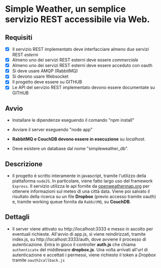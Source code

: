 # Simple Weather, un semplice servizio REST accessibile via Web.

## **Requisiti**
- [x] Il servizio REST implementato deve interfacciare almeno due servizi REST *esterni*
- [x] Almeno uno dei servizi REST esterni deve essere *commerciale* 
- [x] Almeno uno dei servizi REST esterni deve essere acceduto con oauth
- [x] Si deve usare AMQP (RabbitMQ)
- [x] Si devono usare Websocket
- [x] Il progetto deve essere su GITHUB
- [x] Le API del servizio REST implementato devono essere documentate su GITHUB

## **Avvio**

- Installare le dipendenze eseguendo il comando "npm install"

- Avviare il server eseguendo "node app"

- **RabbitMQ e CouchDB devono essere in esecuzione** su _localhost_.

- Deve esistere un database dal nome "simpleweather_db".

## **Descrizione**
- Il progetto è scritto interamente in javascript, tramite l'utilizzo della piattaforma `nodeJS`. In particolare, viene fatto largo uso del framework `Express`.
Il servizio utilizza le api fornite da [openweathermap.org](http://openweathermap.org) per ottenere informazioni sul meteo di una città data.
Viene poi salvato il risultato della ricerca su un file **Dropbox** (previo accesso tramite oauth) e, tramite working queue fornita da `RabbitMQ`, su **CouchDB**.

## **Dettagli**
- Il server viene attivato su http://localhost:3333 e messo in ascolto per eventuali richieste. 
All'avvio di app.js, si viene reindirizzati, tramite index.js, su http://localhost:3333/auth, dove avviene il processo di autenticazione. Entra in gioco il controller **auth.js** che chiama `authenticate` del middleware **dropbox.js**. 
Una volta arrivati all'url di autenticazione e accettati i permessi, viene richiesto il token a *Dropbox* tramite `oauth2callback.js`

